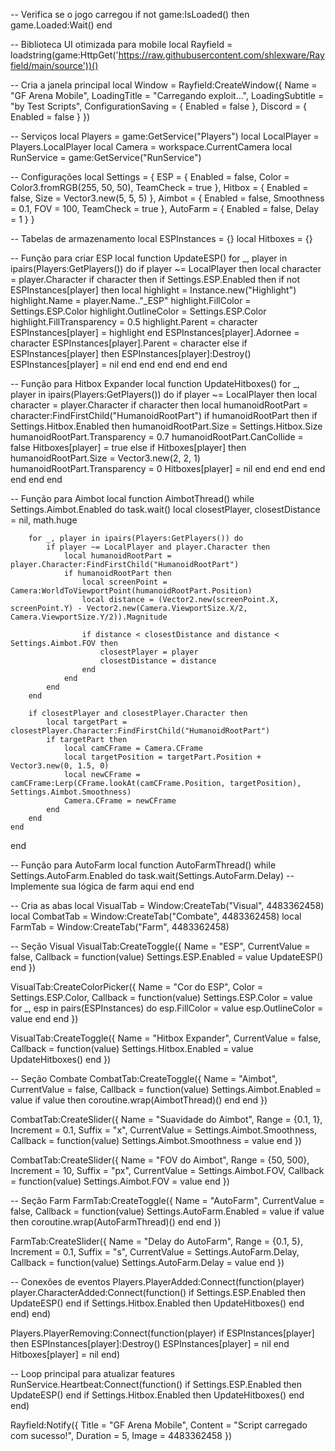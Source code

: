 -- Verifica se o jogo carregou
if not game:IsLoaded() then
    game.Loaded:Wait()
end

-- Biblioteca UI otimizada para mobile
local Rayfield = loadstring(game:HttpGet('https://raw.githubusercontent.com/shlexware/Rayfield/main/source'))()

-- Cria a janela principal
local Window = Rayfield:CreateWindow({
    Name = "GF Arena Mobile",
    LoadingTitle = "Carregando exploit...",
    LoadingSubtitle = "by Test Scripts",
    ConfigurationSaving = { Enabled = false },
    Discord = { Enabled = false }
})

-- Serviços
local Players = game:GetService("Players")
local LocalPlayer = Players.LocalPlayer
local Camera = workspace.CurrentCamera
local RunService = game:GetService("RunService")

-- Configurações
local Settings = {
    ESP = {
        Enabled = false,
        Color = Color3.fromRGB(255, 50, 50),
        TeamCheck = true
    },
    Hitbox = {
        Enabled = false,
        Size = Vector3.new(5, 5, 5)
    },
    Aimbot = {
        Enabled = false,
        Smoothness = 0.1,
        FOV = 100,
        TeamCheck = true
    },
    AutoFarm = {
        Enabled = false,
        Delay = 1
    }
}

-- Tabelas de armazenamento
local ESPInstances = {}
local Hitboxes = {}

-- Função para criar ESP
local function UpdateESP()
    for _, player in ipairs(Players:GetPlayers()) do
        if player ~= LocalPlayer then
            local character = player.Character
            if character then
                if Settings.ESP.Enabled then
                    if not ESPInstances[player] then
                        local highlight = Instance.new("Highlight")
                        highlight.Name = player.Name.."_ESP"
                        highlight.FillColor = Settings.ESP.Color
                        highlight.OutlineColor = Settings.ESP.Color
                        highlight.FillTransparency = 0.5
                        highlight.Parent = character
                        ESPInstances[player] = highlight
                    end
                    ESPInstances[player].Adornee = character
                    ESPInstances[player].Parent = character
                else
                    if ESPInstances[player] then
                        ESPInstances[player]:Destroy()
                        ESPInstances[player] = nil
                    end
                end
            end
        end
    end
end

-- Função para Hitbox Expander
local function UpdateHitboxes()
    for _, player in ipairs(Players:GetPlayers()) do
        if player ~= LocalPlayer then
            local character = player.Character
            if character then
                local humanoidRootPart = character:FindFirstChild("HumanoidRootPart")
                if humanoidRootPart then
                    if Settings.Hitbox.Enabled then
                        humanoidRootPart.Size = Settings.Hitbox.Size
                        humanoidRootPart.Transparency = 0.7
                        humanoidRootPart.CanCollide = false
                        Hitboxes[player] = true
                    else
                        if Hitboxes[player] then
                            humanoidRootPart.Size = Vector3.new(2, 2, 1)
                            humanoidRootPart.Transparency = 0
                            Hitboxes[player] = nil
                        end
                    end
                end
            end
        end
    end
end

-- Função para Aimbot
local function AimbotThread()
    while Settings.Aimbot.Enabled do
        task.wait()
        local closestPlayer, closestDistance = nil, math.huge
        
        for _, player in ipairs(Players:GetPlayers()) do
            if player ~= LocalPlayer and player.Character then
                local humanoidRootPart = player.Character:FindFirstChild("HumanoidRootPart")
                if humanoidRootPart then
                    local screenPoint = Camera:WorldToViewportPoint(humanoidRootPart.Position)
                    local distance = (Vector2.new(screenPoint.X, screenPoint.Y) - Vector2.new(Camera.ViewportSize.X/2, Camera.ViewportSize.Y/2)).Magnitude
                    
                    if distance < closestDistance and distance < Settings.Aimbot.FOV then
                        closestPlayer = player
                        closestDistance = distance
                    end
                end
            end
        end
        
        if closestPlayer and closestPlayer.Character then
            local targetPart = closestPlayer.Character:FindFirstChild("HumanoidRootPart")
            if targetPart then
                local camCFrame = Camera.CFrame
                local targetPosition = targetPart.Position + Vector3.new(0, 1.5, 0)
                local newCFrame = camCFrame:Lerp(CFrame.lookAt(camCFrame.Position, targetPosition), Settings.Aimbot.Smoothness)
                Camera.CFrame = newCFrame
            end
        end
    end
end

-- Função para AutoFarm
local function AutoFarmThread()
    while Settings.AutoFarm.Enabled do
        task.wait(Settings.AutoFarm.Delay)
        -- Implemente sua lógica de farm aqui
    end
end

-- Cria as abas
local VisualTab = Window:CreateTab("Visual", 4483362458)
local CombatTab = Window:CreateTab("Combate", 4483362458)
local FarmTab = Window:CreateTab("Farm", 4483362458)

-- Seção Visual
VisualTab:CreateToggle({
    Name = "ESP",
    CurrentValue = false,
    Callback = function(value)
        Settings.ESP.Enabled = value
        UpdateESP()
    end
})

VisualTab:CreateColorPicker({
    Name = "Cor do ESP",
    Color = Settings.ESP.Color,
    Callback = function(value)
        Settings.ESP.Color = value
        for _, esp in pairs(ESPInstances) do
            esp.FillColor = value
            esp.OutlineColor = value
        end
    end
})

VisualTab:CreateToggle({
    Name = "Hitbox Expander",
    CurrentValue = false,
    Callback = function(value)
        Settings.Hitbox.Enabled = value
        UpdateHitboxes()
    end
})

-- Seção Combate
CombatTab:CreateToggle({
    Name = "Aimbot",
    CurrentValue = false,
    Callback = function(value)
        Settings.Aimbot.Enabled = value
        if value then
            coroutine.wrap(AimbotThread)()
        end
    end
})

CombatTab:CreateSlider({
    Name = "Suavidade do Aimbot",
    Range = {0.1, 1},
    Increment = 0.1,
    Suffix = "x",
    CurrentValue = Settings.Aimbot.Smoothness,
    Callback = function(value)
        Settings.Aimbot.Smoothness = value
    end
})

CombatTab:CreateSlider({
    Name = "FOV do Aimbot",
    Range = {50, 500},
    Increment = 10,
    Suffix = "px",
    CurrentValue = Settings.Aimbot.FOV,
    Callback = function(value)
        Settings.Aimbot.FOV = value
    end
})

-- Seção Farm
FarmTab:CreateToggle({
    Name = "AutoFarm",
    CurrentValue = false,
    Callback = function(value)
        Settings.AutoFarm.Enabled = value
        if value then
            coroutine.wrap(AutoFarmThread)()
        end
    end
})

FarmTab:CreateSlider({
    Name = "Delay do AutoFarm",
    Range = {0.1, 5},
    Increment = 0.1,
    Suffix = "s",
    CurrentValue = Settings.AutoFarm.Delay,
    Callback = function(value)
        Settings.AutoFarm.Delay = value
    end
})

-- Conexões de eventos
Players.PlayerAdded:Connect(function(player)
    player.CharacterAdded:Connect(function()
        if Settings.ESP.Enabled then UpdateESP() end
        if Settings.Hitbox.Enabled then UpdateHitboxes() end
    end)
end)

Players.PlayerRemoving:Connect(function(player)
    if ESPInstances[player] then
        ESPInstances[player]:Destroy()
        ESPInstances[player] = nil
    end
    Hitboxes[player] = nil
end)

-- Loop principal para atualizar features
RunService.Heartbeat:Connect(function()
    if Settings.ESP.Enabled then UpdateESP() end
    if Settings.Hitbox.Enabled then UpdateHitboxes() end
end)

Rayfield:Notify({
    Title = "GF Arena Mobile",
    Content = "Script carregado com sucesso!",
    Duration = 5,
    Image = 4483362458
})

